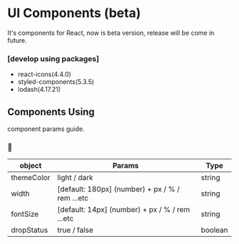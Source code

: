 # UI Components (beta)

It's components for React, now is beta version, release will be come in future.
### [develop using packages]
- react-icons(4.4.0)
- styled-components(5.3.5)
- lodash(4.17.21)

## Components Using

component params guide.
### 📌  <DropInput/>

| object | Params | Type |
| ------ | ------ | ------ |
| themeColor | light / dark | string |
| width | [default: 180px] (number) + px / % / rem ...etc | string |
| fontSize | [default: 14px] (number) + px / % / rem ...etc | string |
| dropStatus | true / false | boolean |